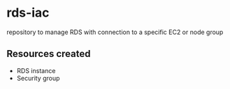 # rds-iac
repository to manage RDS with connection
to a specific EC2 or node group

## Resources created
- RDS instance
- Security group
